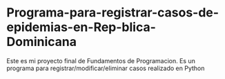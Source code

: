 # Programa-para-registrar-casos-de-epidemias-en-Rep-blica-Dominicana
Este es mi proyecto final de Fundamentos de Programacion. Es un programa para registrar/modificar/eliminar casos realizado en Python
